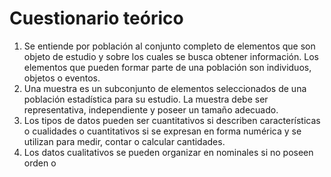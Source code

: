 # Cuestionario teórico
1. Se entiende por población al conjunto completo de elementos que son objeto de estudio y sobre los cuales se busca obtener información. Los elementos que pueden formar parte de una población son individuos, objetos o eventos.
2. Una muestra es un subconjunto de elementos seleccionados de una población estadística para su estudio. La muestra debe ser representativa, independiente y poseer un tamaño adecuado.
3. Los tipos de datos pueden ser cuantitativos si describen características o cualidades o cuantitativos si se expresan en forma numérica y se utilizan para medir, contar o calcular cantidades.
4. Los datos cualitativos se pueden organizar en nominales si no poseen orden o 